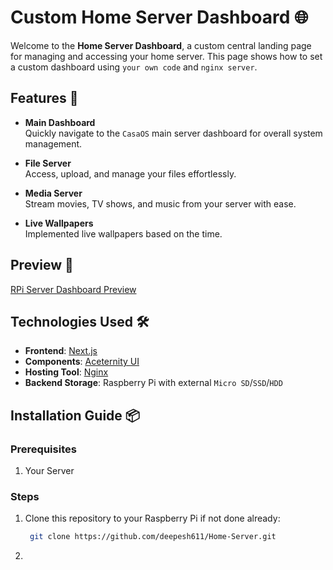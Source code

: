 # Custom Home Server Dashboard 🌐

Welcome to the **Home Server Dashboard**, a custom central landing page for managing and accessing your home server. This page shows how to set a custom dashboard using `your own code` and `nginx server`.

## Features 🚀

- **Main Dashboard**  
  Quickly navigate to the `CasaOS` main server dashboard for overall system management.

- **File Server**  
  Access, upload, and manage your files effortlessly.

- **Media Server**  
  Stream movies, TV shows, and music from your server with ease.

- **Live Wallpapers**  
  Implemented live wallpapers based on the time.

## Preview 🎨

[RPi Server Dashboard Preview](https://github.com/deepesh611/Home-Server/blob/f5c55afbe888d1c23dea7e34e774355a7ee41c0c/2%20-%20Server%20Landing%20Page/Sample%20Landing%20Page/public/assets/LandingPage.png)

## Technologies Used 🛠️

- **Frontend**: [Next.js](https://nextjs.org/)
- **Components**: [Aceternity UI](https://ui.aceternity.com/)
- **Hosting Tool**: [Nginx](https://nginx.org/en/)
- **Backend Storage**: Raspberry Pi with external `Micro SD`/`SSD`/`HDD`

## Installation Guide 📦

### Prerequisites
1. Your Server

### Steps
1. Clone this repository to your Raspberry Pi if not done already:
   ```bash
    git clone https://github.com/deepesh611/Home-Server.git
    ```

2. 

